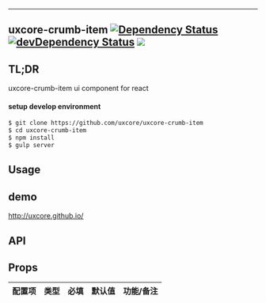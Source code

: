 ---

## uxcore-crumb-item [![Dependency Status](http://img.shields.io/david/uxcore/uxcore-crumb-item.svg?style=flat-square)](https://david-dm.org/uxcore/uxcore-crumb-item) [![devDependency Status](http://img.shields.io/david/dev/uxcore/uxcore-crumb-item.svg?style=flat-square)](https://david-dm.org/uxcore/uxcore-crumb-item#info=devDependencies) ![](http://st.onbing.com/?t=support&s=VisualEngine&c=green)

## TL;DR

uxcore-crumb-item ui component for react

#### setup develop environment

```sh
$ git clone https://github.com/uxcore/uxcore-crumb-item
$ cd uxcore-crumb-item
$ npm install
$ gulp server
```

## Usage

## demo
http://uxcore.github.io/

## API

## Props

| 配置项 | 类型 | 必填 | 默认值 | 功能/备注 |
|---|---|---|---|---|

